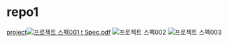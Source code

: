 # repo1


[project![프로젝트 스펙001](https://user-images.githubusercontent.com/84042181/169457265-b552b7b2-d6e7-454e-bcff-2873d94bf2e5.jpg)
t Spec.pdf](https://github.com/leedaehee12/repo1/files/8736185/project.Spec.pdf)
![프로젝트 스펙002](https://user-images.githubusercontent.com/84042181/169457272-818d0026-1976-49c4-b9af-10ba13aedc4a.jpg)
![프로젝트 스펙003](https://user-images.githubusercontent.com/84042181/169457281-80cc2870-fd59-48ef-9a24-4a45a73c5e45.jpg)

